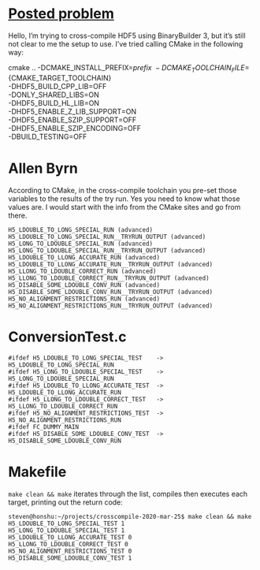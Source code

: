 # [Posted problem](https://forum.hdfgroup.org/t/cross-compiling-for-windows/6735)

Hello, I’m trying to cross-compile HDF5 using BinaryBuilder 3, but it’s still not clear to me the setup to use. I’ve tried calling CMake in the following way:

cmake .. -DCMAKE_INSTALL_PREFIX=${prefix} \
    -DCMAKE_TOOLCHAIN_FILE=${CMAKE_TARGET_TOOLCHAIN} \
    -DHDF5_BUILD_CPP_LIB=OFF \
    -DONLY_SHARED_LIBS=ON \
    -DHDF5_BUILD_HL_LIB=ON \
    -DHDF5_ENABLE_Z_LIB_SUPPORT=ON \
    -DHDF5_ENABLE_SZIP_SUPPORT=OFF \
    -DHDF5_ENABLE_SZIP_ENCODING=OFF \
    -DBUILD_TESTING=OFF

# Allen Byrn
According to CMake, in the cross-compile toolchain you pre-set those variables to the results of the try run. Yes you need to know what those values are. I would start with the info from the CMake sites and go from there.
```
H5_LDOUBLE_TO_LONG_SPECIAL_RUN (advanced)
H5_LDOUBLE_TO_LONG_SPECIAL_RUN__TRYRUN_OUTPUT (advanced)
H5_LONG_TO_LDOUBLE_SPECIAL_RUN (advanced)
H5_LONG_TO_LDOUBLE_SPECIAL_RUN__TRYRUN_OUTPUT (advanced)
H5_LDOUBLE_TO_LLONG_ACCURATE_RUN (advanced)
H5_LDOUBLE_TO_LLONG_ACCURATE_RUN__TRYRUN_OUTPUT (advanced)
H5_LLONG_TO_LDOUBLE_CORRECT_RUN (advanced)
H5_LLONG_TO_LDOUBLE_CORRECT_RUN__TRYRUN_OUTPUT (advanced)
H5_DISABLE_SOME_LDOUBLE_CONV_RUN (advanced)
H5_DISABLE_SOME_LDOUBLE_CONV_RUN__TRYRUN_OUTPUT (advanced)
H5_NO_ALIGNMENT_RESTRICTIONS_RUN (advanced)
H5_NO_ALIGNMENT_RESTRICTIONS_RUN__TRYRUN_OUTPUT (advanced)
```

# ConversionTest.c

```
#ifdef H5_LDOUBLE_TO_LONG_SPECIAL_TEST    -> H5_LDOUBLE_TO_LONG_SPECIAL_RUN
#ifdef H5_LONG_TO_LDOUBLE_SPECIAL_TEST    -> H5_LONG_TO_LDOUBLE_SPECIAL_RUN
#ifdef H5_LDOUBLE_TO_LLONG_ACCURATE_TEST  -> H5_LDOUBLE_TO_LLONG_ACCURATE_RUN
#ifdef H5_LLONG_TO_LDOUBLE_CORRECT_TEST   -> H5_LLONG_TO_LDOUBLE_CORRECT_RUN
#ifdef H5_NO_ALIGNMENT_RESTRICTIONS_TEST  -> H5_NO_ALIGNMENT_RESTRICTIONS_RUN
#ifdef FC_DUMMY_MAIN
#ifdef H5_DISABLE_SOME_LDOUBLE_CONV_TEST  -> H5_DISABLE_SOME_LDOUBLE_CONV_RUN
```

# Makefile
`make clean && make` iterates through the list, compiles then executes each target, printing out the return code:

```
steven@honshu:~/projects/crosscompile-2020-mar-25$ make clean && make
H5_LDOUBLE_TO_LONG_SPECIAL_TEST 1
H5_LONG_TO_LDOUBLE_SPECIAL_TEST 1
H5_LDOUBLE_TO_LLONG_ACCURATE_TEST 0
H5_LLONG_TO_LDOUBLE_CORRECT_TEST 0
H5_NO_ALIGNMENT_RESTRICTIONS_TEST 0
H5_DISABLE_SOME_LDOUBLE_CONV_TEST 1
```

